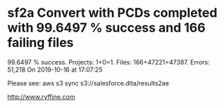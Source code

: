 # sf2a Convert with PCDs completed with 99.6497 % success and 166 failing files

99.6497 % success. Projects: 1+0=1.  Files: 166+47221=47387. Errors: 51,218  On 2019-10-16 at 17:07:25



Please see: aws s3 sync s3://salesforce.dita/results2ae

http://www.ryffine.com
